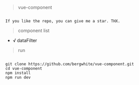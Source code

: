 > vue-component

```

If you like the repo, you can give me a star. THX.

```

> component list

* √ dataFilter

> run

```

git clone https://github.com/bergwhite/vue-component.git
cd vue-component
npm install
npm run dev

```
